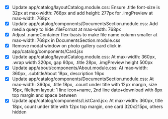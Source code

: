 - [x] Update app/catalog/layoutCatalog.module.css: Ensure .title font-size is 32px at max-width: 768px and add height: 277px for .imgPreview at max-width: 768px
- [x] Update app/catalog/components/DocumentsSection.module.css: Add media query to hide .fileFormat at max-width: 768px
- [x] Adjust .nameContainer flex-basis to make file name column smaller at max-width: 768px in DocumentsSection.module.css
- [x] Remove modal window on photo gallery card click in app/catalog/components/Card.jsx
- [x] Update app/catalog/layoutCatalog.module.css: At max-width: 360px, .wrap width 320px, gap 60px, .title 28px, .imgPreview height 500px
- [x] Update app/about/components/About.module.css: At max-width: 360px, .subtitleAbout 18px, description 16px
- [x] Update app/catalog/components/DocumentsSection.module.css: At max-width: 360px, .title 18px, .count under title with 12px margin, size 16px, fileItem layout: 1 line icon+name, 2nd line date+download with 8px top margin and space between
- [x] Update app/catalog/components/ListCard.jsx: At max-width: 360px, title 18px, count under title with 12px top margin, one card 320x215px, others hidden
